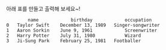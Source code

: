 아래 표를 만들고 출력해 보세요~!

            name	        birthday	        occupation
    0	Taylor Swift	December 13, 1989	Singer-songwriter
    1	Aaron Sorkin	June 9, 1961	        Screenwriter
    2	Harry Potter	July 31, 1980	        Wizard
    3	Ji-Sung Park	February 25, 1981	Footballer
